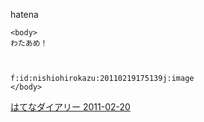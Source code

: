 
hatena

```
<body>
わたあめ！



f:id:nishiohirokazu:20110219175139j:image
</body>
```


[はてなダイアリー 2011-02-20](https://nishiohirokazu.hatenadiary.org/archive/2011/02/20)